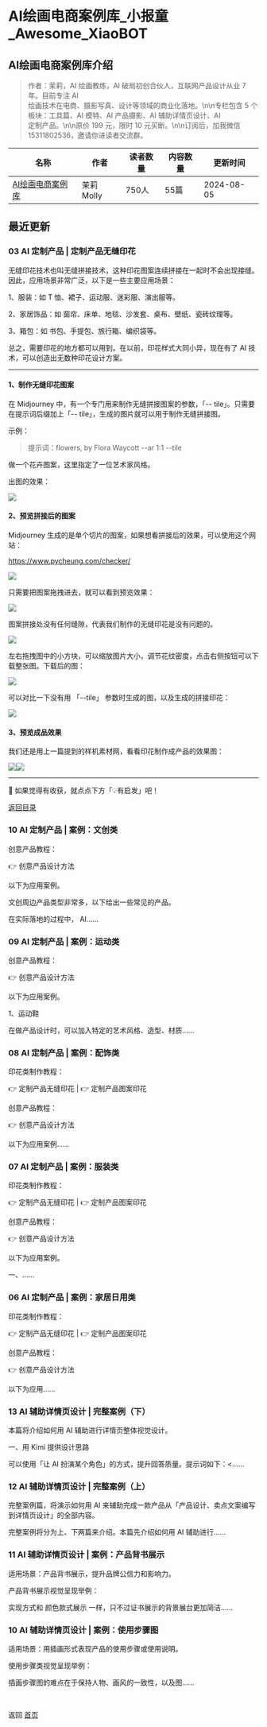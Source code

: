 # AI绘画电商案例库_小报童_Awesome_XiaoBOT

## AI绘画电商案例库介绍
> 作者：茉莉，AI 绘画教练，AI 破局初创合伙人，互联网产品设计从业 7 年。目前专注 AI  
绘画技术在电商、摄影写真、设计等领域的商业化落地。\n\n专栏包含 5 个板块：工具篇、AI 模特、AI 产品摄影、AI 辅助详情页设计、AI  
定制产品。​\n​\n原价 199 元，限时 10 元买断。​\n​\n订阅后，加我微信 15311802536，邀请你进读者交流群。  
  


|名称|作者|读者数量|内容数量|更新时间|
|---|---|---|---|---|
|[AI绘画电商案例库](https://xiaobot.net/p/mollyaihhds?refer=0b133df9-27dc-423b-8101-639049001c13)|茉莉Molly|750人|55篇|2024-08-05|

## 最近更新
### 03 AI 定制产品 | 定制产品无缝印花

无缝印花技术也叫无缝拼接技术，这种印花图案连续拼接在一起时不会出现接缝。因此，应用场景非常广泛，以下是一些主要应用场景：

1、服装：如 T 恤、裙子、运动服、迷彩服、演出服等。

2、家居饰品：如 窗帘、床单、地毯、沙发套、桌布、壁纸、瓷砖纹理等。

3、箱包：如 书包、手提包、旅行箱、编织袋等。

总之，需要印花的地方都可以用到。在以前，印花样式大同小异，现在有了 AI 技术，可以创造出无数种印花设计方案。

* * *

#### 1、制作无缝印花图案

在 Midjourney 中，有一个专门用来制作无缝拼接图案的参数，「-- tile」。只需要在提示词后缀加上「--
tile」，生成的图片就可以用于制作无缝拼接图。

示例：

> 提示词：flowers, by Flora Waycott --ar 1:1 --tile

做一个花卉图案，这里指定了一位艺术家风格。

出图的效果：

![](https://static.xiaobot.net/file/2024-08-05/292516/6c2f44188dab97a2bac8cc5186fbd281.png)

#### 2、预览拼接后的图案

Midjourney 生成的是单个切片的图案，如果想看拼接后的效果，可以使用这个网站：

<https://www.pycheung.com/checker/>

![](https://static.xiaobot.net/file/2024-08-05/292516/752eba6fa4c485faccd62eeadadc91fc.png)

只需要把图案拖拽进去，就可以看到预览效果：

![](https://static.xiaobot.net/file/2024-08-05/292516/deadcefa46a793b7e5cadee3d8c74204.png)

图案拼接处没有任何缝隙，代表我们制作的无缝印花是没有问题的。

![](https://static.xiaobot.net/file/2024-08-05/292516/4851fffedb1a67e31d5ec8ce68d2dd31.png)

左右拖拽图中的小方块，可以缩放图片大小，调节花纹密度，点击右侧按钮可以下载整张图。下载后的图：

![](https://static.xiaobot.net/file/2024-08-05/292516/0af9d5dd149bf5249bf56f9d4c222834.png)

可以对比一下没有用 「--tile」 参数时生成的图，以及生成的拼接印花：

![](https://static.xiaobot.net/file/2024-08-05/292516/dc20adfbe031ae952041da6086f76342.png)

#### 3、预览成品效果

我们还是用上一篇提到的样机素材网，看看印花制作成产品的效果图：

![](https://static.xiaobot.net/file/2024-08-05/292516/20b262297b2178ecf303d9e5eece2e22.png)![](https://static.xiaobot.net/file/2024-08-05/292516/3ec0514c8bf646f6ec5a7ccf044ad3c7.png)

* * *

🤗 如果觉得有收获，就点点下方「💡有启发」吧！

[返回目录](https://xiaobot.net/post/4620d7cb-8b15-477e-97a8-69f6917dbed8)

### 10 AI 定制产品 | 案例：文创类

创意产品教程：

👉 创意产品设计方法

以下为应用案例。

文创周边产品类型非常多，以下给出一些常见的产品。

在实际落地的过程中， AI......

### 09 AI 定制产品 | 案例：运动类

创意产品教程：

👉 创意产品设计方法

以下为应用案例。

1、运动鞋

在做产品设计时，可以加入特定的艺术风格、造型、材质......

### 08 AI 定制产品 | 案例：配饰类

印花类制作教程：

👉 定制产品无缝印花 | 👉 定制产品图案印花

创意产品教程：

👉 创意产品设计方法

以下为应用案例......

### 07 AI 定制产品 | 案例：服装类

印花类制作教程：

👉 定制产品无缝印花 | 👉 定制产品图案印花

创意产品教程：

👉 创意产品设计方法

以下为应用案例。

一、......

### 06 AI 定制产品 | 案例：家居日用类

印花类制作教程：

👉 定制产品无缝印花 | 👉 定制产品图案印花

创意产品教程：

👉 创意产品设计方法

以下为应用......

### 13 AI 辅助详情页设计 | 完整案例（下）

本篇将介绍如何用 AI 辅助进行详情页整体视觉设计。

一、用 Kimi 提供设计思路

可以使用「让 AI 扮演某个角色」的方式，提升回答质量。提示词如下：<......

### 12 AI 辅助详情页设计 | 完整案例（上）

完整案例篇，将演示如何用 AI 来辅助完成一款产品从「产品设计、卖点文案编写到详情页设计」的全部内容。

完整案例将分为上、下两篇来介绍。本篇先介绍如何用 AI 辅助进行......

### 11 AI 辅助详情页设计 | 案例：产品背书展示

适用场景：产品背书展示，提升品牌公信力和影响力。

产品背书展示视觉呈现举例：

实现方式和 颜色款式展示 一样，只不过证书展示的背景展台更加简洁......

### 10 AI 辅助详情页设计 | 案例：使用步骤图

适用场景：用插画形式表现产品的使用步骤或使用说明。

使用步骤类视觉呈现举例：

插画步骤图的难点在于保持人物、画风的一致性，以及图......


<a href="https://github.com/Reno9527/awesome-xiaobot" style="color: white; text-decoration: none;">awesome-xiaobot</a>

返回 [首页](../README.md)

